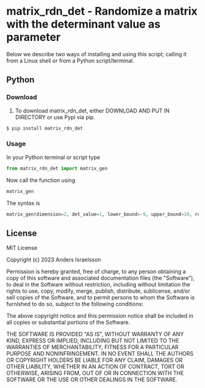 # matrix_rdn_det - Randomize a matrix with the determinant value as parameter
Below we describe two ways of installing and using this script; calling it from a Linux shell or from a Python script/terminal.

## Python

###  Download

1. To download matrix_rdn_det, either DOWNLOAD AND PUT IN DIRECTORY or use Pypi via pip.
```sh
$ pip install matrix_rdn_det
```

### Usage

In your Python terminal or script type
```Python
from matrix_rdn_det import matrix_gen
```
Now call the function using
```Python
matrix_gen
```
The syntax is 
```Python
matrix_gen(dimension=2, det_value=1, lower_bound=-9, upper_bound=10, rdn_prm=0, attempts=200)
```







License
----

MIT License

Copyright (c) 2023 Anders Israelsson

Permission is hereby granted, free of charge, to any person obtaining a copy
of this software and associated documentation files (the "Software"), to deal
in the Software without restriction, including without limitation the rights
to use, copy, modify, merge, publish, distribute, sublicense, and/or sell
copies of the Software, and to permit persons to whom the Software is
furnished to do so, subject to the following conditions:

The above copyright notice and this permission notice shall be included in all
copies or substantial portions of the Software.

THE SOFTWARE IS PROVIDED "AS IS", WITHOUT WARRANTY OF ANY KIND, EXPRESS OR
IMPLIED, INCLUDING BUT NOT LIMITED TO THE WARRANTIES OF MERCHANTABILITY,
FITNESS FOR A PARTICULAR PURPOSE AND NONINFRINGEMENT. IN NO EVENT SHALL THE
AUTHORS OR COPYRIGHT HOLDERS BE LIABLE FOR ANY CLAIM, DAMAGES OR OTHER
LIABILITY, WHETHER IN AN ACTION OF CONTRACT, TORT OR OTHERWISE, ARISING FROM,
OUT OF OR IN CONNECTION WITH THE SOFTWARE OR THE USE OR OTHER DEALINGS IN THE
SOFTWARE.
